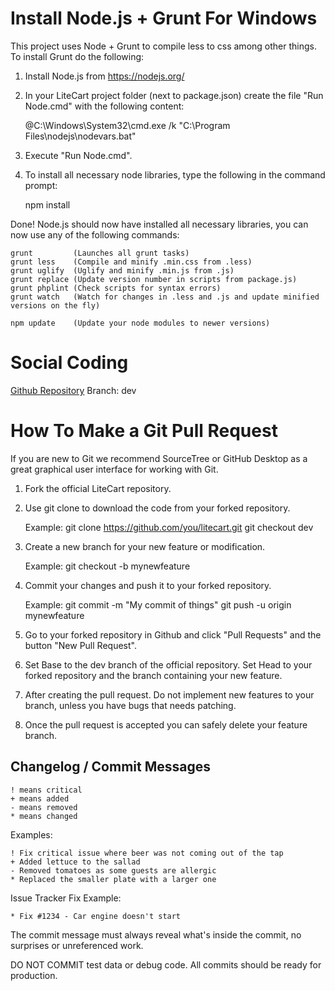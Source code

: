 # Install Node.js + Grunt For Windows

This project uses Node + Grunt to compile less to css among other things.
To install Grunt do the following:

1. Install Node.js from https://nodejs.org/

2. In your LiteCart project folder (next to package.json) create the file "Run Node.cmd" with the following content:

    @C:\Windows\System32\cmd.exe /k "C:\Program Files\nodejs\nodevars.bat"

3. Execute "Run Node.cmd".

4. To install all necessary node libraries, type the following in the command prompt:

    npm install

Done! Node.js should now have installed all necessary libraries, you can now use any of the following commands:

    grunt         (Launches all grunt tasks)
    grunt less    (Compile and minify .min.css from .less)
    grunt uglify  (Uglify and minify .min.js from .js)
    grunt replace (Update version number in scripts from package.js)
    grunt phplint (Check scripts for syntax errors)
    grunt watch   (Watch for changes in .less and .js and update minified versions on the fly)

    npm update    (Update your node modules to newer versions)


# Social Coding

  [Github Repository](https://www.github.com/litecart/litecart)
  Branch: dev


# How To Make a Git Pull Request

If you are new to Git we recommend SourceTree or GitHub Desktop as a great graphical user interface for working with Git.

1. Fork the official LiteCart repository.

2. Use git clone to download the code from your forked repository.

    Example:
    git clone https://github.com/you/litecart.git
    git checkout dev

3. Create a new branch for your new feature or modification.

    Example:
    git checkout -b mynewfeature

4. Commit your changes and push it to your forked repository.

    Example:
    git commit -m "My commit of things"
    git push -u origin mynewfeature

5. Go to your forked repository in Github and click "Pull Requests" and the button "New Pull Request".

6. Set Base to the dev branch of the official repository.
   Set Head to your forked repository and the branch containing your new feature.

7. After creating the pull request. Do not implement new features to your branch, unless you have bugs that needs patching.

8. Once the pull request is accepted you can safely delete your feature branch.


## Changelog / Commit Messages

    ! means critical
    + means added
    - means removed
    * means changed

  Examples:

    ! Fix critical issue where beer was not coming out of the tap
    + Added lettuce to the sallad
    - Removed tomatoes as some guests are allergic
    * Replaced the smaller plate with a larger one

  Issue Tracker Fix Example:

    * Fix #1234 - Car engine doesn't start

  The commit message must always reveal what's inside the commit, no surprises or unreferenced work.

  DO NOT COMMIT test data or debug code. All commits should be ready for production.
